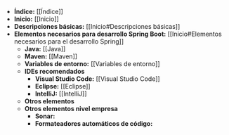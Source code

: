 - **Índice:** [[Índice]]
- **Inicio:** [[Inicio]]
- **Descripciones básicas:** [[Inicio#Descripciones básicas]]
- **Elementos necesarios para desarrollo Spring Boot:** [[Inicio#Elementos necesarios para el desarrollo Spring]]
	- **Java:** [[Java]] 
	- **Maven:** [[Maven]]
	- **Variables de entorno:** [[Variables de entorno]]
	- **IDEs recomendados**
		- **Visual Studio Code:** [[Visual Studio Code]]
		- **Eclipse:** [[Eclipse]]
		- **IntelliJ:** [[IntelliJ]]
	- **Otros elementos**
	- **Otros elementos nivel empresa**
		- **Sonar:**
		- **Formateadores automáticos de código:**




